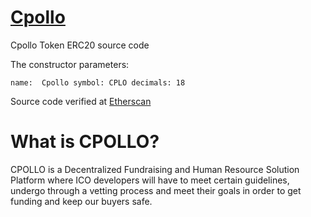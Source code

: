 # [Cpollo](https://cpollo.info/)

Cpollo Token ERC20 source code



The constructor parameters:

`name:  Cpollo
symbol: CPLO
decimals: 18`

Source code verified at [Etherscan](https://etherscan.io/address/0x7064aab39a0fcf7221c3396719d0917a65e35515#code)

# What is CPOLLO?

CPOLLO is a Decentralized Fundraising and Human Resource Solution Platform where ICO developers will have to meet certain guidelines, undergo through a vetting process and meet their goals in order to get funding and keep our buyers safe.
